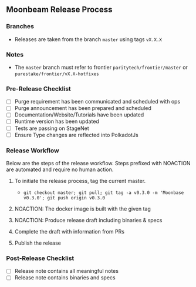 ## Moonbeam Release Process

### Branches

- Releases are taken from the branch `master` using tags `vX.X.X`

### Notes

- The `master` branch must refer to frontier `paritytech/frontier/master` or
  `purestake/frontier/vX.X-hotfixes`

### Pre-Release Checklist

- [ ] Purge requirement has been communicated and scheduled with ops
- [ ] Purge announcement has been prepared and scheduled
- [ ] Documentation/Website/Tutorials have been updated
- [ ] Runtime version has been updated
- [ ] Tests are passing on StageNet
- [ ] Ensure Type changes are reflected into PolkadotJs

### Release Workflow

Below are the steps of the release workflow. Steps prefixed with NOACTION are
automated and require no human action.

1. To initiate the release process, tag the current master.

   - `git checkout master; git pull; git tag -a v0.3.0 -m 'Moonbase v0.3.0'; git push origin v0.3.0`

2. NOACTION: The docker image is built with the given tag
3. NOACTION: Produce release draft including binaries & specs
4. Complete the draft with information from PRs
5. Publish the release

### Post-Release Checklist

- [ ] Release note contains all meaningful notes
- [ ] Release note contains binaries and specs
